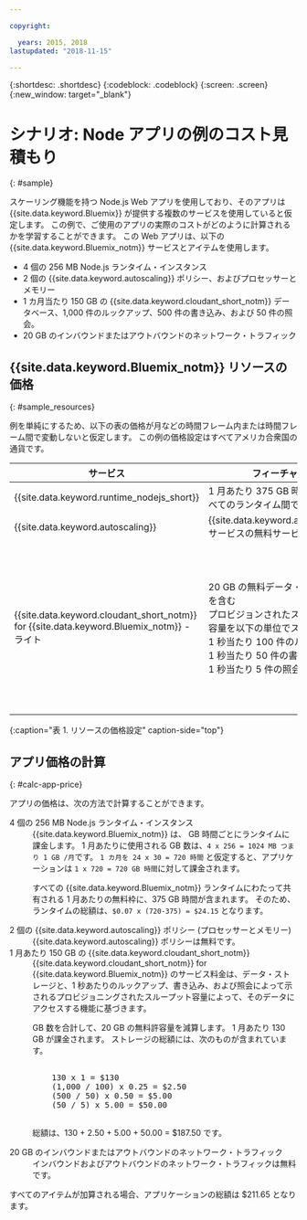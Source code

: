 ```yaml
---

copyright:

  years: 2015, 2018
lastupdated: "2018-11-15"

---
```


{:shortdesc: .shortdesc}
{:codeblock: .codeblock}
{:screen: .screen}
{:new_window: target="_blank"}

# シナリオ: Node アプリの例のコスト見積もり
{: #sample}

スケーリング機能を持つ Node.js Web アプリを使用しており、そのアプリは {{site.data.keyword.Bluemix}} が提供する複数のサービスを使用していると仮定します。 この例で、ご使用のアプリの実際のコストがどのように計算されるかを学習することができます。 この Web アプリは、以下の {{site.data.keyword.Bluemix_notm}}
サービスとアイテムを使用します。

* 4 個の 256 MB Node.js ランタイム・インスタンス
* 2 個の {{site.data.keyword.autoscaling}} ポリシー、およびプロセッサーとメモリー
* 1 カ月当たり 150 GB の {{site.data.keyword.cloudant_short_notm}} データベース、1,000 件のルックアップ、500 件の書き込み、および 50 件の照会。
* 20 GB のインバウンドまたはアウトバウンドのネットワーク・トラフィック


## {{site.data.keyword.Bluemix_notm}} リソースの価格
{: #sample_resources}

例を単純にするため、以下の表の価格が月などの時間フレーム内または時間フレーム間で変動しないと仮定します。 この例の価格設定はすべてアメリカ合衆国の通貨です。

| サービス                           |	フィーチャー                                                            |	価格             |
|-----------------------------------|---------------------------------------------------------------------|-------------------|
| {{site.data.keyword.runtime_nodejs_short}}                   |	1 月あたり 375 GB 時間無料 (すべてのランタイム間で共有)            |	$0.07 (米ドル)/GB 時間 |
| {{site.data.keyword.autoscaling}} |	{{site.data.keyword.autoscaling}} サービスの無料サービス・プラン |	無料              |
| {{site.data.keyword.cloudant_short_notm}} for {{site.data.keyword.Bluemix_notm}} - ライト | 20 GB の無料データ・ストレージを含む</br>プロビジョンされたスループット容量を以下の単位でスケール:</br>1 秒当たり 100 件のルックアップ</br>1 秒当たり 50 件の書き込み</br>1 秒当たり 5 件の照会 | $1.00 USD/GB のデータ・ストレージ</br>$0.25 USD/1 秒当たりのルックアップ</br>$0.50 USD/1 秒当たりの書き込み</br>$5.00 USD/1 秒当たりの照会 |
{:caption="表 1. リソースの価格設定" caption-side="top"}


## アプリ価格の計算
{: #calc-app-price}

アプリの価格は、次の方法で計算することができます。

<dl>
<dt>4 個の 256 MB Node.js ランタイム・インスタンス</dt>
<dd>{{site.data.keyword.Bluemix_notm}} は、
GB 時間ごとにランタイムに課金します。 1 月あたりに使用される GB 数は、<code>4 x 256 = 1024 MB つまり 1 GB /月</code>です。 <code>1 カ月を 24 x 30 = 720 時間</code> と仮定すると、アプリケーションは <code>1 x 720 = 720 GB 時間</code>に対して課金されます。
<p>
すべての {{site.data.keyword.Bluemix_notm}} ランタイムにわたって共有される 1 月あたりの無料枠に、375 GB 時間が含まれます。 そのため、ランタイムの総額は、<code>$0.07 x (720-375) = $24.15</code> となります。</p></dd>

<dt>2 個の {{site.data.keyword.autoscaling}} ポリシー (プロセッサーとメモリー)</dt>
<dd>{{site.data.keyword.autoscaling}} ポリシーは無料です。</dd>

<dt>1 月あたり 150 GB の {{site.data.keyword.cloudant_short_notm}}</dt>
<dd>{{site.data.keyword.cloudant_short_notm}} for {{site.data.keyword.Bluemix_notm}} のサービス料金は、データ・ストレージと、1 秒あたりのルックアップ、書き込み、および照会によって示されるプロビジョニングされたスループット容量によって、そのデータにアクセスする機能に基づきます。
<p>
GB 数を合計して、20 GB の無料許容量を減算します。 1 月あたり 130 GB が課金されます。 ストレージの総額には、次のものが含まれています。</p>
<pre class="codeblock">
<codeblock>
    130 x 1 = $130
    (1,000 / 100) x 0.25 = $2.50
    (500 / 50) x 0.50 = $5.00
    (50 / 5) x 5.00 = $50.00
</codeblock>
</pre>
<p>
総額は、130 + 2.50 + 5.00 + 50.00 = $187.50 です。</p></dd>

<dt>20 GB のインバウンドまたはアウトバウンドのネットワーク・トラフィック</dt>
<dd>インバウンドおよびアウトバウンドのネットワーク・トラフィックは無料です。</dd>

</dl>

すべてのアイテムが加算される場合、アプリケーションの総額は $211.65 となります。
